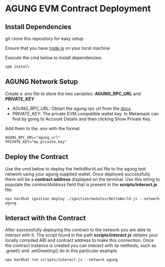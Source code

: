# AGUNG EVM Contract Deployment

## Install Dependencies
git clone this repository for easy setup

Ensure that you have [node.js](https://nodejs.org/en) on your local machine

Execute the cmd below to install dependencies:

`npm install`

## AGUNG Network Setup
Create a .env file to store the two variables: **AGUNG_RPC_URL** and **PRIVATE_KEY**
- AGUNG_RPC_URL: Obtain the agung rpc url from the [docs](https://docs.peaq.network/docs/quick-start/#networks)
- PRIVATE_KEY: The private EVM compatible wallet key. In Metamask can find by going to Account Details and then clicking Show Private Key.

Add them to the .env with the format
```
AGUNG_RPC_URL="agung_url"
PRIVATE_KEY="my_private_key"
```

## Deploy the Contract
Use the cmd below to deploy the HelloWorld.sol file to the agung test network using your agung supplied wallet. Once deployed successfully there will be a **contract address** displayed on the terminal. Use this string to populate the *contractAddress* field that is present in the **scripts/interact.js** file.


`npx hardhat ignition deploy ./ignition/modules/HelloWorld.js --network agung`

## Interact with the Contract
After successfully deploying the contract to the network you are able to interact with it. The script found in the path **scripts/interact.js** obtains your locally compiled ABI and contract address to make this connection. Once the contract instance is created you can interact with its methods, such as .greet() and .setGreeting() do in this particular example.

`npx hardhat run scripts/interact.js --network agung`
